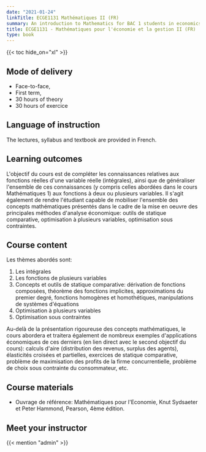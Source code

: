 ```yaml
---
date: "2021-01-24"
linkTitle: ECGE1131 Mathématiques II (FR)
summary: An introduction to Mathematics for BAC 1 students in economics and business.
title: ECGE1131 - Mathématiques pour l'économie et la gestion II (FR)
type: book
---
```


{{< toc hide_on="xl" >}}

## Mode of delivery

- Face-to-face, 
- First term, 
- 30 hours of theory 
- 30 hours of exercice

## Language of instruction

The lectures, syllabus and textbook are provided in French. 

## Learning outcomes

L'objectif du cours est de compléter les connaissances relatives aux fonctions réelles d'une variable réelle (intégrales), ainsi que de généraliser l'ensemble de ces connaissances (y compris celles abordées dans le cours Mathématiques 1) aux fonctions à deux ou plusieurs variables. Il s'agit également de rendre l'étudiant capable de mobiliser l'ensemble des concepts mathématiques présentés dans le cadre de la mise en oeuvre des principales méthodes d'analyse économique: outils de statique comparative, optimisation à plusieurs variables, optimisation sous contraintes.


## Course content
Les thèmes abordés sont:
1. Les intégrales
2. Les fonctions de plusieurs variables
3. Concepts et outils de statique comparative: dérivation de fonctions composées, théorème des fonctions implicites, approximations du premier degré, fonctions homogènes et homothétiques, manipulations de systèmes d'équations
4. Optimisation à plusieurs variables
5. Optimisation sous contraintes

Au-delà de la présentation rigoureuse des concepts mathématiques, le cours abordera et traitera également de nombreux exemples d'applications économiques de ces derniers (en lien direct avec le second objectif du cours): calculs d'aire (distribution des revenus, surplus des agents), élasticités croisées et partielles, exercices de statique comparative, problème de maximisation des profits de la firme concurrentielle, problème de choix sous contrainte du consommateur, etc.

## Course materials
- Ouvrage de référence: Mathématiques pour l'Economie, Knut Sydsaeter et Peter Hammond, Pearson, 4ème édition.

## Meet your instructor

{{< mention "admin" >}}

